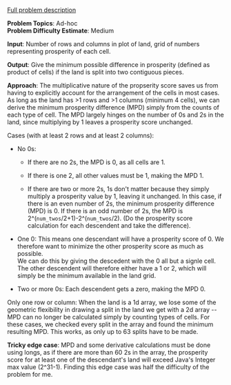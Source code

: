 [Full problem description](https://mausa21.kattis.com/problems/landequality)

**Problem Topics**: Ad-hoc  
**Problem Difficulty Estimate**: Medium

**Input**: Number of rows and columns in plot of land, grid of numbers representing prosperity of each cell.

**Output**: Give the minimum possible difference in prosperity (defined as product of cells) if the land is split into two contiguous pieces.

**Approach**: The multiplicative nature of the propserity score saves us from having to explicitly account for the arrangement of the cells in most cases.
As long as the land has >1 rows and >1 columns (minimum 4 cells), we can derive the minimum prosperity difference (MPD) simply from the counts of each type 
of cell.  The MPD largely hinges on the number of 0s and 2s in the land, since multiplying by 1 leaves a prosperity score unchanged.
 
Cases (with at least 2 rows and at least 2 columns):
 
   - No 0s:
   
       - If there are no 2s, the MPD is 0, as all cells are 1.

       - If there is one 2, all other values must be 1, making the MPD 1.  

       - If there are two or more 2s, 1s don't matter because they simply multiply a prosperity value by 1, leaving it unchanged.  In this case,
         if there is an even number of 2s, the minimum prosperity difference (MPD) is 0.  If there is an odd number of 2s, the MPD is 
         2^(`num_twos`/2+1)-2^(`num_twos`/2).  (Do the prosperity score calculation for each descendent and take the difference).  
     
  - One 0: 
    This means one descendant will have a prosperity score of 0.  We therefore want to minimize the other prosperity score as much as possible.  
    We can do this by giving the descedent with the 0 all but a signle cell.  The other descendent will therefore either have a 1 or 2, which will 
    simply be the minimum available in the land grid.  
    
  - Two or more 0s:
     Each descendent gets a zero, making the MPD 0.  
 
Only one row or column:
   When the land is a 1d array, we lose some of the geometric flexibility in drawing a split in the land we get with a 2d array -- 
   MPD can no longer be calculated simply by counting types of cells.  For these cases, we checked every split in the array and found the minimum 
   resulting MPD.  This works, as only up to 63 splits have to be made.  
  
**Tricky edge case**: MPD and some derivative calculations must be done using longs, as if there are more than 60 2s in the array, the prosperity score
for at least one of the descendant's land will exceed Java's Integer max value (2^31-1).  Finding this edge case was half the difficulty of the problem
for me.  
    
      
